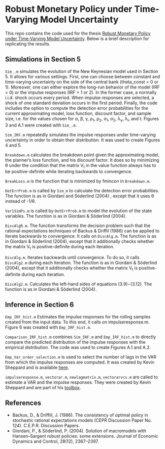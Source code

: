 # Robust Monetary Policy under Time-Varying Model Uncertainty

This repo contains the code used for the thesis <a href="http://nbviewer.jupyter.org/github/christophermosch/robustness/blob/master/Robust%20Monetary%20Policy%20under%20Time-Varying%20Model%20Uncertainty.pdf" target="_blank">Robust Monetary Policy under Time-Varying Model Uncertainty</a>. Below is a brief description for replicating the results.

## Simulations in Section 5

`Sim_.m` simulates the evolution of the New Keynesian model used in Section 5. It allows for various settings. First, one can choose between constant and time-varying uncertainty on the side of the central bank (theta\_const = 0 or 1). Moreover, one can either explore the long-run behavior of the model (IRF = 0) or the impulse responses (IRF = 1 or 2). In the former case, a normally i.i.d. shock occurs every period. When impulse responses are selected, a shock of one standard deviation occurs in the first period. Finally, the code includes the option to compute the detection error probabilities for the current approximating model, loss function, discount factor, and sample size, i.e. for the values chosen for α, β, γ, ρ<sub>1</sub>, ρ<sub>2</sub>, σ<sub>1</sub>, σ<sub>2</sub>, λ<sub>y</sub>, λ<sub>i</sub>, and t. Figures 3 and A.1 were created with `Sim_.m`.

`Sim_IRF.m` repeatedly simulates the impulse responses under time-varying uncertainty in order to obtain their distribution. It was used to create Figures 4 and 5.

`Breakdown.m` calculates the breakdown point given the approximating model, the planner’s loss function, and his discount factor. It does so by minimizing θ under the condition that the matrix V<sub>t</sub> in the value function always has to be positive-definite while iterating backwards to convergence.

`BreakLoss.m` is the function that is minimized by fmincon in `Breakdown.m`.

`DetErrProb.m` is called by `Sim_m` to calculate the detection error probabilities. The function is as in Giordani and Söderlind (2004) , except that it uses θ instead of -1/θ.

`Var1SimPs.m` is called by `DetErrProb.m` to model the evolution of the state variables. The function is as in Giordani & Söderlind (2004). 

`DiscAlgR.m`. The function transforms the decision problem such that the rational expectations techniques of Backus & Driffil (1986) can be applied to iterate backwards to convergence. It calls on `DiscAlg.m`. The function is as in Giordani & Söderlind (2004), except that it additionally checks whether the matrix V<sub>t</sub> is positive-definite during each iteration.

`DiscAlg.m`. Iterates backwards until convergence. To do so, it calls `DiscAlg2.m` during each iteration. The function is as in Giordani & Söderlind (2004), except that it additionally checks whether the matrix V<sub>t</sub> is positive-definite during each iteration. 

`DiscAlg2.m`. Calculates the left-hand sides of equations (3.9) – (3.12). The function is as in Giordani & Söderlind (2004).

## Inference in Section 6

`Emp_IRF_hist.m` Estimates the impulse responses for the rolling samples created from the input data. To this end, it calls on impulseresponse.m. Figure 6 was created with `Emp_IRF_hist.m`.

`Comparison_IRF_hist.m` combines `Sim_IRF.m` and `Emp_IRF_hist.m` to directly compare the predicted distribution of the impulse responses with the empirical distribution. The code was used to create Figures A.1 and A.2.

`Emp_Var_order_selection.m` is used to select the number of lags in the VAR from which the impulse responses are computed. It was created by Kevin Sheppard and is available [here](https://www.kevinsheppard.com/MFE\_MATLAB#Vector\_Autoregressions).

`impulseresponse.m`, `vectorar.m`, `newlagmatrix.m`, `vectorarvcv.m` are called to estimate a VAR and the impulse responses. They were created by Kevin Sheppard and are part of his [toolbox](https://www.kevinsheppard.com/MFE\_Toolbox).

## References
- Backus, D., & Driffill, J. (1986). The consistency of optimal policy in stochastic rational expectations models (CEPR Discussion Paper No. 124). C.E.P.R. Discussion Papers.
- Giordani, P., & Söderlind, P. (2004). Solution of macromodels with Hansen–Sargent robust policies: some extensions. Journal of Economic Dynamics and Control, 28(12), 2367–2397.